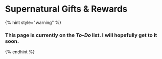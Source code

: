 # Supernatural Gifts & Rewards

{% hint style="warning" %}
### This page is currently on the _To-Do_ list. I will hopefully get to it soon.
{% endhint %}
